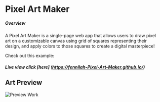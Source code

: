 # Pixel Art Maker 

##### Overview

A Pixel Art Maker is a single-page web app that allows users to draw pixel art on a customizable canvas using grid of squares representing their design, and apply colors to those squares to create a digital masterpiece! 

Check out this example:

##### Live view **click** [here] (https://fennilah-Pixel-Art-Maker.github.io/)

## Art Preview

 ![Preview Work](Screenshot(58).png)
